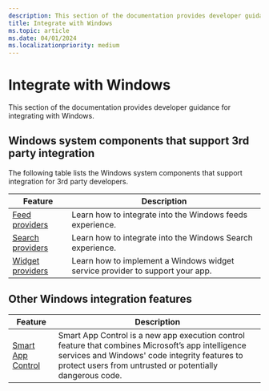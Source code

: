 ```yaml
---
description: This section of the documentation provides developer guidance for integrating with Windows.
title: Integrate with Windows
ms.topic: article
ms.date: 04/01/2024
ms.localizationpriority: medium
---
```


# Integrate with Windows

This section of the documentation provides developer guidance for integrating with Windows.

## Windows system components that support 3rd party integration

The following table lists the Windows system components that support integration for 3rd party developers.

| Feature | Description |
|--|--|
| [Feed providers](../feeds/feed-providers.md) | Learn how to integrate into the Windows feeds experience. |
| [Search providers](../search/search-providers.md) | Learn how to integrate into the Windows Search experience. |
| [Widget providers](../widgets/widget-providers.md) | Learn how to implement a Windows widget service provider to support your app. |

## Other Windows integration features

| Feature | Description |
|--|--|
| [Smart App Control](../smart-app-control/overview.md) | Smart App Control is a new app execution control feature that combines Microsoft’s app intelligence services and Windows' code integrity features to protect users from untrusted or potentially dangerous code. |
